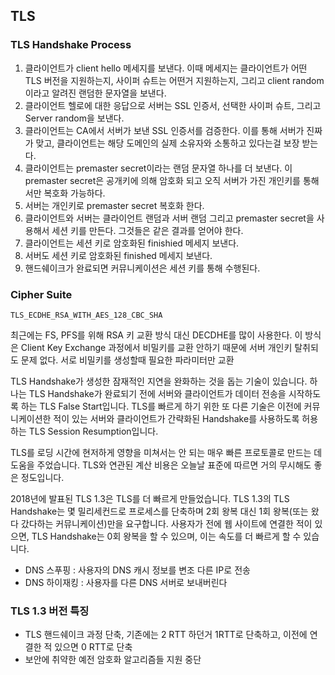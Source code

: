 ## TLS

### TLS Handshake Process

1. 클라이언트가 client hello 메세지를 보낸다. 이때 메세지는 클라이언트가 어떤 TLS 버전을 지원하는지, 사이퍼 슈트는 어떤거 지원하는지, 그리고 client random이라고 알려진 랜덤한 문자열을 보낸다.
2. 클라이언트 헬로에 대한 응답으로 서버는 SSL 인증서, 선택한 사이퍼 슈트, 그리고 Server random을 보낸다.
3. 클라이언트는 CA에서 서버가 보낸 SSL 인증서를 검증한다. 이를 통해 서버가 진짜가 맞고, 클라이언트는 해당 도메인의 실제 소유자와 소통하고 있다는걸 보장 받는다.
4. 클라이언트는 premaster secret이라는 랜덤 문자열 하나를 더 보낸다. 이 premaster secret은 공개키에 의해 암호화 되고 오직 서버가 가진 개인키를 통해서만 복호화 가능하다.
5. 서버는 개인키로 premaster secret 복호화 한다.
6. 클라이언트와 서버는 클라이언트 랜덤과 서버 랜덤 그리고 premaster secret을 사용해서 세션 키를 만든다. 그것들은 같은 결과를 얻어야 한다.
7. 클라이언트는 세션 키로 암호화된 finishied 메세지 보낸다.
8. 서버도 세션 키로 암호화된 finished 메세지 보낸다.
9. 핸드쉐이크가 완료되면 커뮤니케이션은 세션 키를 통해 수행된다.

### Cipher Suite

```shell
TLS_ECDHE_RSA_WITH_AES_128_CBC_SHA
```
최근에는 FS, PFS를 위해 RSA 키 교환 방식 대신 DECDHE를 많이 사용한다. 이 방식은 Client Key Exchange 과정에서 비밀키를 교환 안하기 때문에 서버 개인키 탈취되도 문제 없다.
서로 비밀키를 생성할때 필요한 파라미터만 교환

TLS Handshake가 생성한 잠재적인 지연을 완화하는 것을 돕는 기술이 있습니다.
하나는 TLS Handshake가 완료되기 전에 서버와 클라이언트가 데이터 전송을 시작하도록 하는 TLS False Start입니다.
TLS를 빠르게 하기 위한 또 다른 기술은 이전에 커뮤니케이션한 적이 있는 서버와 클라이언트가 간략화된 Handshake를 사용하도록 허용하는 TLS Session Resumption입니다.

TLS를 로딩 시간에 현저하게 영향을 미쳐서는 안 되는 매우 빠른 프로토콜로 만드는 데 도움을 주었습니다.
TLS와 연관된 계산 비용은 오늘날 표준에 따르면 거의 무시해도 좋은 정도입니다.

2018년에 발표된 TLS 1.3은 TLS를 더 빠르게 만들었습니다.
TLS 1.3의 TLS Handshake는 몇 밀리세컨드로 프로세스를 단축하며 2회 왕복 대신 1회 왕복(또는 왔다 갔다하는 커뮤니케이션)만을 요구합니다.
사용자가 전에 웹 사이트에 연결한 적이 있으면, TLS Handshake는 0회 왕복을 할 수 있으며, 이는 속도를 더 빠르게 할 수 있습니다.

- DNS 스푸핑 : 사용자의 DNS 캐시 정보를 변조 다른 IP로 전송
- DNS 하이재킹 : 사용자를 다른 DNS 서버로 보내버린다

### TLS 1.3 버전 특징
- TLS 핸드쉐이크 과정 단축, 기존에는 2 RTT 하던거 1RTT로 단축하고, 이전에 연결한 적 있으면 0 RTT로 단축
- 보안에 취약한 예전 암호화 알고리즘들 지원 중단